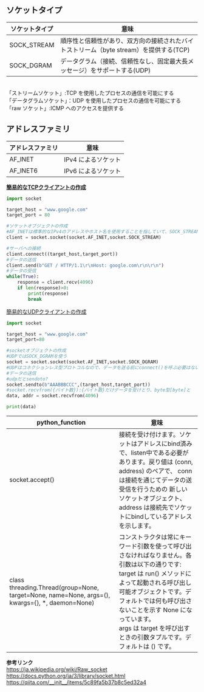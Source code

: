 
## ソケットタイプ
|ソケットタイプ|意味|
----|----
|SOCK_STREAM|順序性と信頼性があり、双方向の接続されたバイトストリーム（byte stream）を提供する(TCP)|
|SOCK_DGRAM|データグラム（接続、信頼性なし、固定最大長メッセージ）をサポートする(UDP)|
<br>
「ストリームソケット」:TCP を使用したプロセスの通信を可能にする<br>
「データグラムソケット」：UDP を使用したプロセスの通信を可能にする<br>
「raw ソケット」:ICMP へのアクセスを提供する

## アドレスファミリ
|アドレスファミリ|意味|
----|----
|AF_INET|IPv4 によるソケット |
|AF_INET6 |IPv6 によるソケット |

**[簡易的なTCPクライアントの作成](https://github.com/mizuirorivi/cyber-security-programming_by_python/blob/master/Chapter%202/tcpclient.py)**
```python
import socket

target_host = "www.google.com"
target_port = 80

#ソケットオブジェクトの作成
#AF_INETは標準的なIPv4のアドレスやホスト名を使用することを指していて、SOCK_STREAMはTCPを用いることを示している
client = socket.socket(socket.AF_INET,socket.SOCK_STREAM)

#サーバへの接続
client.connect((target_host,target_port))
#データの送信
client.send(b"GET / HTTP/1.1\r\nHost: google.com\r\n\r\n")
#データの受信
while(True):
    response = client.recv(4096)
    if len(response)>0:
        print(response)
        break
```


[簡易的なUDPクライアントの作成]()
```python
import socket

target_host = "www.google.com"
target_port=80

#socketオブジェクトの作成
#UDPではSOCK_DGRAMを使う
socket = socket.socket(socket.AF_INET,socket.SOCK_DGRAM)
#UDPはコネクションレス型プロトコルなので、データを送る前にconnect()を呼ぶ必要はない
#データの送信
#udpだとsendoto?
socket.sendto(b"AAABBBCCC",(target_host,target_port))
#socket.recvfrom({バイト数}):{バイト数}だけデータを受けとり、byte型[byte]と
data, addr = socket.recvfrom(4096)

print(data)
```
|python_function|意味|
----|----
|socket.accept()|接続を受け付けます。ソケットはアドレスにbind済みで、listen中である必要があります。戻り値は (conn, address) のペアで、 conn は接続を通じてデータの送受信を行うための 新しい ソケットオブジェクト、 address は接続先でソケットにbindしているアドレスを示します。|
|class threading.Thread(group=None, target=None, name=None, args=(), kwargs={}, *, daemon=None)|コンストラクタは常にキーワード引数を使って呼び出さなければなりません。各引数は以下の通りです:<br>target は run() メソッドによって起動される呼び出し可能オブジェクトです。デフォルトでは何も呼び出さないことを示す None になっています。<br>args は target を呼び出すときの引数タプルです。デフォルトは () です。|



**参考リンク**<br>
https://ja.wikipedia.org/wiki/Raw_socket<br>
https://docs.python.org/ja/3/library/socket.html<br>
https://qiita.com/__init__/items/5c89fa5b37b8c5ed32a4<br>
